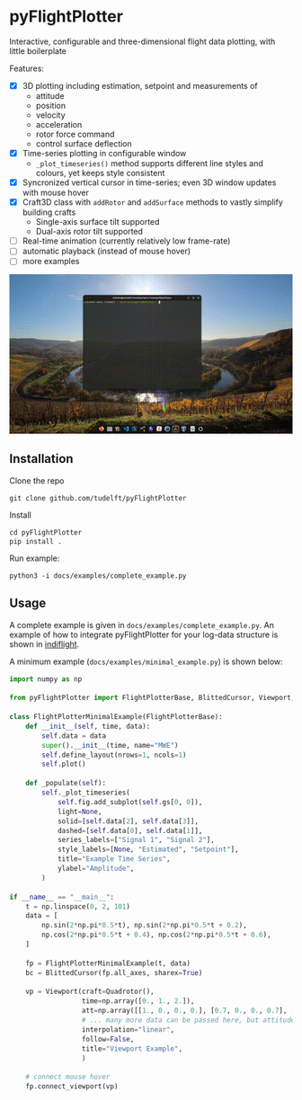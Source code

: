 # pyFlightPlotter
Interactive, configurable and three-dimensional flight data plotting, with little boilerplate

Features:
- [x] 3D plotting including estimation, setpoint and measurements of
  - attitude
  - position
  - velocity
  - acceleration
  - rotor force command
  - control surface deflection
- [x] Time-series plotting in configurable window
  - `_plot_timeseries()` method supports different line styles and colours, yet keeps style consistent
- [x] Syncronized vertical cursor in time-series; even 3D window updates with mouse hover
- [x] Craft3D class with `addRotor` and `addSurface` methods to vastly simplify building crafts
  - Single-axis surface tilt supported
  - Dual-axis rotor tilt supported 
- [ ] Real-time animation (currently relatively low frame-rate)
- [ ] automatic playback (instead of mouse hover)
- [ ] more examples

<!-- ![Overview of pyFlightPlotter](docs/images/overview.png) -->
![Demo of pyFlightPlotter](docs/images/demo.gif)

## Installation

Clone the repo

    git clone github.com/tudelft/pyFlightPlotter

Install

    cd pyFlightPlotter
    pip install .

Run example:

    python3 -i docs/examples/complete_example.py


## Usage

A complete example is given in `docs/examples/complete_example.py`. An example of how to integrate pyFlightPlotter for your log-data structure is shown in [indiflight](https://github.com/tudelft/indiflight/blob/global_rls/support/LogAnalysis/indiflightPlotter.py).

A minimum example (`docs/examples/minimal_example.py`) is shown below:

```python
import numpy as np

from pyFlightPlotter import FlightPlotterBase, BlittedCursor, Viewport, Quadrotor

class FlightPlotterMinimalExample(FlightPlotterBase):
    def __init__(self, time, data):
        self.data = data
        super().__init__(time, name="MWE")
        self.define_layout(nrows=1, ncols=1)
        self.plot()

    def _populate(self):
        self._plot_timeseries(
            self.fig.add_subplot(self.gs[0, 0]),
            light=None,
            solid=[self.data[2], self.data[3]],
            dashed=[self.data[0], self.data[1]],
            series_labels=["Signal 1", "Signal 2"],
            style_labels=[None, "Estimated", "Setpoint"],
            title="Example Time Series",
            ylabel="Amplitude",
        )

if __name__ == "__main__":
    t = np.linspace(0, 2, 101)
    data = [
        np.sin(2*np.pi*0.5*t), np.sin(2*np.pi*0.5*t + 0.2),
        np.cos(2*np.pi*0.5*t + 0.4), np.cos(2*np.pi*0.5*t + 0.6),
    ]

    fp = FlightPlotterMinimalExample(t, data)
    bc = BlittedCursor(fp.all_axes, sharex=True)

    vp = Viewport(craft=Quadrotor(),
                  time=np.array([0., 1., 2.]),
                  att=np.array([[1., 0., 0., 0.], [0.7, 0., 0., 0.7], [0., 0., 0., 1.]]),
                  # ... many more data can be passed here, but attitude is required
                  interpolation="linear",
                  follow=False,
                  title="Viewport Example",
                  )

    # connect mouse hover
    fp.connect_viewport(vp)
```

